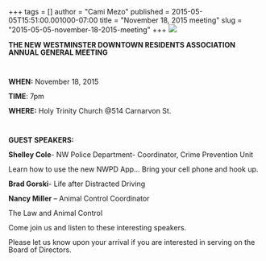 +++
tags = []
author = "Cami Mezo"
published = 2015-05-05T15:51:00.001000-07:00
title = "November 18, 2015 meeting"
slug = "2015-05-05-november-18-2015-meeting"
+++
[![](/img/blog/thumbnails/2015-05-05-november-18-2015-meeting-Logo.png)](/img/blog/2015-05-05-november-18-2015-meeting-Logo.png)

  

  

**<span style="line-height: 107%;">THE NEW WESTMINSTER DOWNTOWN
RESIDENTS ASSOCIATION ANNUAL GENERAL MEETING<span
style="font-size: large;"></span></span>**

**<span style="line-height: 107%;">  
</span>**

  

**<span style="line-height: 107%;">WHEN:</span>**<span
style="line-height: 107%;"> November 18, 2015</span>

**<span style="line-height: 107%;">TIME</span>**<span
style="line-height: 107%;">: 7pm</span>

**<span style="line-height: 107%;">WHERE:</span>**<span
style="line-height: 107%;"> Holy Trinity Church @514 Carnarvon
St.</span>

  

**<span style="line-height: 107%;">  
</span>**

**<span style="line-height: 107%;">GUEST SPEAKERS:</span>**

**<span lang="EN-US" style="line-height: 107%;">Shelley
Cole</span>**<span lang="EN-US" style="line-height: 107%;">- NW Police
Department- Coordinator, Crime Prevention Unit</span>

<span lang="EN-US" style="line-height: 107%;">Learn how to use the new
NWPD App... Bring your cell phone and hook up.</span>

  

**<span lang="EN-US" style="line-height: 107%;">Brad
Gorski</span>**<span lang="EN-US" style="line-height: 107%;">- Life
after Distracted Driving</span>

  

**<span lang="EN-US" style="line-height: 107%;">Nancy
Miller</span>**<span lang="EN-US" style="line-height: 107%;"> – Animal
Control Coordinator</span>

<span lang="EN-US" style="line-height: 107%;">The Law and Animal
Control</span><span style="line-height: 107%;"></span>

  

  

<span style="line-height: 107%;">  
</span>

<span style="line-height: 107%;">Come join us and listen to these
interesting speakers.</span>

<span style="line-height: 107%;">Please let us know upon your arrival if
you are interested in serving on the Board of Directors.</span>
